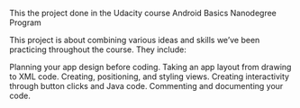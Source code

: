 This the project done in the Udacity course Android Basics Nanodegree Program

This project is about combining various ideas and skills we’ve been practicing throughout the course. They include:

Planning your app design before coding.
Taking an app layout from drawing to XML code.
Creating, positioning, and styling views.
Creating interactivity through button clicks and Java code.
Commenting and documenting your code.
